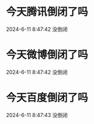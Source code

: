 # 今天腾讯倒闭了吗

2024-6-11 8:47:42 没倒闭

# 今天微博倒闭了吗

2024-6-11 8:47:42 没倒闭

# 今天百度倒闭了吗

2024-6-11 8:47:43 没倒闭

